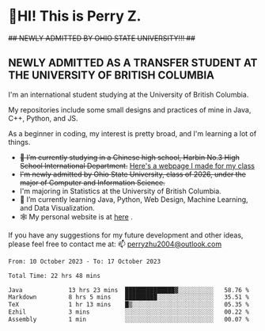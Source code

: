 # 🌄HI! This is Perry Z. <br> #
<s>## NEWLY ADMITTED BY OHIO STATE UNIVERSITY!!! ##</s>
## NEWLY ADMITTED AS A TRANSFER STUDENT AT THE UNIVERSITY OF BRITISH COLUMBIA ##
I'm an international student studying at the University of British Columbia. <br>

My repositories include some small designs and practices of mine in Java, C++, Python, and JS. <br>

As a beginner in coding, my interest is pretty broad, and I'm learning a lot of things. <br>
- <s>🔭 I’m currently studying in a Chinese high school, Harbin No.3 High School International Department.</s> [Here's a webpage I made for my class](https://perry2004.github.io/weirdos/)
- <s> I'm newly admitted by Ohio State University, class of 2026, under the major of Computer and Information Science. </s>
- I'm majoring in Statistics at the University of British Columbia. 
- 🌱 I’m currently learning Java, Python, Web Design, Machine Learning, and Data Visualization. 
- 🕸️ My personal website is at <a href="https://zhu-yp.cn">here</a> .  

If you have any suggestions for my future development and other ideas, please feel free to contact me at: 📫 [perryzhu2004@outlook.com](mailto:perryzhu2004@outlook.com)

<!--START_SECTION:waka-->

```txt
From: 10 October 2023 - To: 17 October 2023

Total Time: 22 hrs 48 mins

Java             13 hrs 23 mins  ██████████████▓░░░░░░░░░░   58.76 %
Markdown         8 hrs 5 mins    █████████░░░░░░░░░░░░░░░░   35.51 %
TeX              1 hr 13 mins    █▒░░░░░░░░░░░░░░░░░░░░░░░   05.35 %
Ezhil            3 mins          ░░░░░░░░░░░░░░░░░░░░░░░░░   00.22 %
Assembly         1 min           ░░░░░░░░░░░░░░░░░░░░░░░░░   00.07 %
```

<!--END_SECTION:waka-->

